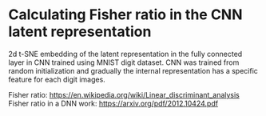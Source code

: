 # Calculating Fisher ratio in the CNN latent representation
2d t-SNE embedding of the latent representation in the fully connected layer in CNN trained using MNIST digit dataset. CNN was trained from random initialization and gradually the internal representation has a specific feature for each digit images.

Fisher ratio: https://en.wikipedia.org/wiki/Linear_discriminant_analysis
Fisher ratio in a DNN work: https://arxiv.org/pdf/2012.10424.pdf
